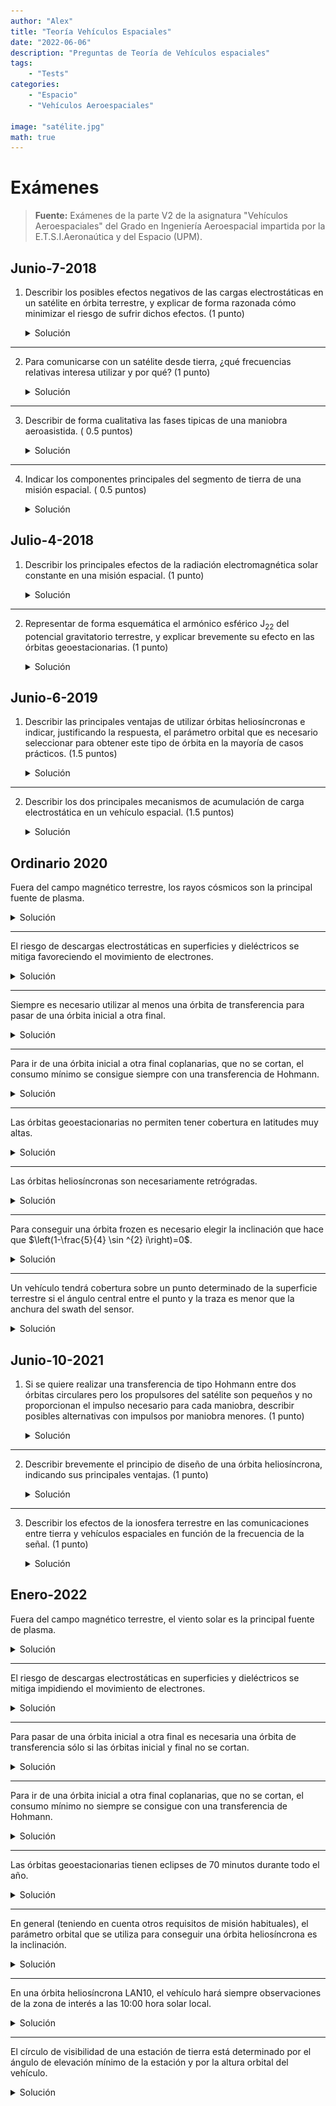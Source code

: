 ```yaml
---
author: "Alex"
title: "Teoría Vehículos Espaciales"
date: "2022-06-06"
description: "Preguntas de Teoría de Vehículos espaciales"
tags:
    - "Tests"
categories:
    - "Espacio"
    - "Vehículos Aeroespaciales"

image: "satélite.jpg"
math: true
---
```



# Exámenes
> **Fuente:** Exámenes de la parte V2 de la asignatura "Vehículos Aeroespaciales" del Grado en Ingeniería Aeroespacial impartida por la E.T.S.I.Aeronaútica y del Espacio (UPM).

## Junio-7-2018

1. Describir los posibles efectos negativos de las cargas electrostáticas en un satélite en órbita terrestre, y explicar de forma razonada cómo minimizar el riesgo de sufrir dichos efectos. (1 punto)


    <details>
    <summary>Solución</summary>

   Se pueden acumular cargas en el satélite que den lugar a descargas electrostáticas de dos tipos:

   - La acumulación de cargas en las superficies del satélite, debido al flujo externo de electrones de baja energia y a la radiación electromagnética de alta frecuencia, puede producir descargas entre superficies cercanas con distinto potencial. Esto provoca corrientes no deseadas en los componentes electrónicos que afectan a su integridad y a la de los datos transmitidos, y puede provocar cortocircuitos permanentes en las lineas de potencia de los paneles solares.
   - La carga profunda de dieléctricos, producida por electrones de alta energia que penetran en el dieléctrico acumulando carga negativa en su interior, puede dar lugar a una ruptura del dieléctrico si se acumula la suficiente carga, produciendo daños permanentes.

   La forma de evitar estos efectos es minimizar el riesgo de acumulaciones de carga estática favoreciendo el equilibrio de voltajes en el vehiculo:

   - Poniendo todas las superficies conductoras en contacto eléctrico directo con la estructura del vehiculo.
   - Usando materiales dieléctricos con una resistividad superficial suficientemente baja.
   - Usando recubrimientos conductores cuando sea necesario.

    </details>

---

2. Para comunicarse con un satélite desde tierra, ¿qué frecuencias relativas interesa utilizar y por qué? (1 punto)

    <details>
    <summary>Solución</summary>

   La radiación solar produce distintas capas de ionización en la atmósfera, caracterizadas por una frecuencia de plasma de electrones $f_{pe}$. Las frecuencias de comunicación con satélites desde tierra deberán ser mucho mayores que la frecuencia de plasma de la capa $F$ (la de mayor $f_{pe}$ ) para atravesar la ionosfera y evitar:

   - La reflexión de ondas para $f=f_{pe}$.
   - Cambios de fase aleatorios para $f > \sim f_{\text {pe}}$.
   - La absorción total de la radiación para $f < f_{pe}$.

    </details>

---

3. Describir de forma cualitativa las fases tipicas de una maniobra aeroasistida. ( $0.5$ puntos)


    <details>
    <summary>Solución</summary>

   Para pasar de una órbita a otra de menor energí, se puede aprovechar la reducción de energia que produce la resistencia aerodinámica:

   1. Reducción de la altura del periapsis
   2. Circularización progresiva de la órbita (rapo $\downarrow$ ) gracias a la resistencia aerodinámica en el periapsis
   3. Elevación de la altura del periapsis

    </details>

---

4. Indicar los componentes principales del segmento de tierra de una misión espacial. ( $0.5$ puntos)

    <details>
    <summary>Solución</summary>

   - Sistemas de tierra: todos los elementos de infraestructura en tierra que se usan para dar soporte a las actividades de preparación y ejecución de operaciones y a las actividades post-operativas.
     - Instalaciones de fabricación y ensayos del vehiculo espacial.
     - Instalaciones de lanzamiento.
     - Estaciones de seguimiento en tierra, redes de comunicaciones y Centros de Control.
   - Equipo de gestión de la misión y equipos de operaciones.
    </details>


## Julio-4-2018

1. Describir los principales efectos de la radiación electromagnética solar constante en una misión espacial. (1 punto)

    <details>
    <summary>Solución</summary>

   - Es la fuente de energía de muchas misiones espaciales.
   - El equilibrio térmico se obtiene mediante el equilibrio entre la radiación incidente del entorno y la radiación emitida por las superficies del vehiculo:
     - Flujo total de energia solar $\sim 1350 \mathrm{~W} / \mathrm{m}^{2}$.
     - Albedo terrestre $\sim 30 \%$ del flujo de energía solar.
     - Radiación terrestre $\sim 17 \%$ del flujo de energia solar.
     - Radiación del vehiculo.
   - Rayos-X y EUV:
      - Afectan a la ionosfera terrestre.
      - Degradan las propiedades de las superficies externas (por ejemplo de los polimeros)
   - Se produce una presión de radiación solar $p=\frac{C_{S}}{c}$ :
     - Se puede aprovechar mediante velas solares.
     - Cambia las trayectorias orbitales, incrementando la excentricidad
      </details>

---

2. Representar de forma esquemática el armónico esférico $\mathrm{J}_{22}$ del potencial gravitatorio terrestre, y explicar brevemente su efecto en las órbitas geoestacionarias. (1 punto)

    <details>
    <summary>Solución</summary>

   - Perturbaciones en órbitas geoestacionarias debidas al potencial gravitatorio:
     - $J_{22}$ (armónico sectorial)
      ![](atts/image-20220608094730834.png)
     - Movimiento oscilatorio alrededor de dos posiciones estables $\left(75^{\circ}\right.$ y $\left.255^{\circ} \mathrm{E}\right)$
     - Dos posiciones inestables.
      ![](atts/image-20220608094759116.png)
       </details>



## Junio-6-2019

1. Describir las principales ventajas de utilizar órbitas heliosíncronas e indicar, justificando la respuesta, el parámetro orbital que es necesario seleccionar para obtener este tipo de órbita en la mayoría de casos prácticos. (1.5 puntos)

    <details>
    <summary>Solución</summary>

    Una órbita heliosíncrona mantiene constante la orientación del plano orbital respecto al meridiano solar.

    Ventajas:
    - Orientación de los paneles solares.
    - Control térmico.
    - Observaciones de zonas de interés a horas solares (esto es, condiciones de iluminación) fijas.

    Para órbitas LEO, la variación secular dominante es la de $\Omega$ debida a $\mathrm{J}_{2}$. En general $e$ y $a$ están fijados por otros requisitos de misión, de modo que se elige la inclinación de la órbita para igualar la variación de $\Omega$ a la del meridiano solar.

    </details>

---

2. Describir los dos principales mecanismos de acumulación de carga electrostática en un vehículo espacial. (1.5 puntos)

    <details>
    <summary>Solución</summary>

    - Carga superficial:
      - El flujo de electrones de media energía que incide sobre las superficies del vehículo puede dar lugar a acumulaciones de carga positiva o negativa cuando se liberan más o menos electrones de los que se reciben.
      - La radiación electromagnética incidente de onda corta da lugar a la acumulación de carga positiva por fotoemisión.
    - Carga profunda de dieléctricos: los electrones de alta energía pueden penetrar en los dieléctricos, acumulando carga negativa.

    ![](atts/image-20220608095502528.png)

    </details>


## Ordinario 2020

Fuera del campo magnético terrestre, los rayos cósmicos son la principal fuente de plasma.

<details>
<summary>Solución</summary>

**Falso**
</details>

---

El riesgo de descargas electrostáticas en superficies y dieléctricos se mitiga favoreciendo el movimiento de electrones.

<details>
<summary>Solución</summary>

**Verdadero**
</details>

---

Siempre es necesario utilizar al menos una órbita de transferencia para pasar de una órbita inicial a otra final.

<details>
<summary>Solución</summary>

**Falso**
</details>

---

Para ir de una órbita inicial a otra final coplanarias, que no se cortan, el consumo mínimo se consigue siempre con una transferencia de Hohmann.

<details>
<summary>Solución</summary>

**Falso**
</details>

---

Las órbitas geoestacionarias no permiten tener cobertura en latitudes muy altas.

<details>
<summary>Solución</summary>

**Verdadero**
</details>

---

Las órbitas heliosíncronas son necesariamente retrógradas.

<details>
<summary>Solución</summary>

**Verdadero**
</details>

---

Para conseguir una órbita frozen es necesario elegir la inclinación que hace que $\left(1-\frac{5}{4} \sin ^{2} i\right)=0$.

<details>
<summary>Solución</summary>

**Falso**
</details>

---

Un vehículo tendrá cobertura sobre un punto determinado de la superficie terrestre si el ángulo central entre el punto y la traza es menor que la anchura del swath del sensor.

<details>
<summary>Solución</summary>

**Verdadero**
</details>

## Junio-10-2021

1. Si se quiere realizar una transferencia de tipo Hohmann entre dos órbitas circulares pero los propulsores del satélite son pequeños y no proporcionan el impulso necesario para cada maniobra, describir posibles alternativas con impulsos por maniobra menores. (1 punto)

    <details>
    <summary>Solución</summary>

    - Bajo empuje químico **Hohmann segmentada**
        - Se dan muchos impulsos en el periapsis hasta que el radio en el apoapsis es igual al radio de la órbita mayor
        - Se da un impulso en el apoapsis para recircularizar la órbita
    - Bajo empuje eléctrico **Transferencia en espiral**
        - Se van dando impulsos progresivamente
    </details>

---



2. Describir brevemente el principio de diseño de una órbita heliosíncrona, indicando sus principales ventajas. (1 punto)

    <details>
    <summary>Solución</summary>

    Mantiene constante la orientación del plano orbital respecto al meridiano solar

    - Propiedades:
      - Iluminación solar casi constante
        - Orientación de los paneles solares
        - Control térmico
      - Observaciones a horas fijas
    - Eligiendo la $i$ de la órbita se consigue $\delta=cte \Rightarrow \dot{\Omega}=\dot{\alpha}$
    </details>

---

3. Describir los efectos de la ionosfera terrestre en las comunicaciones entre tierra y vehículos espaciales en función de la frecuencia de la señal. (1 punto)

    <details>
    <summary>Solución</summary>

    - Frecuencia de plasma $f_{\mathrm{pe}}=8.97 \sqrt{n_{e}}$, siendo $n_{e}$ la densidad de electrones en $\mathrm{m}^{-3}$
      - Reflexión de ondas de radio para $f=f_{\text {pe }}$
      - Retardos y cambios de fase aleatorios en la señal para $f>f_{\mathrm{pe}}$
      - Retardos impredecibles para $f \gg f_{\mathrm{pe}}$ errores no corregibles en sistemas de navegación
      - Absorción total de las ondas de radio para $f<f_{\text {pe }}$
      $\rightarrow$ Se deben usar frecuencias suficientemente mayores que la del plasma
    </details>


## Enero-2022

Fuera del campo magnético terrestre, el viento solar es la principal fuente de plasma.

<details>
<summary>Solución</summary>

**Verdadero**
</details>

---

El riesgo de descargas electrostáticas en superficies y dieléctricos se mitiga impidiendo el
movimiento de electrones.

<details>
<summary>Solución</summary>

**Falso**
</details>

---

Para pasar de una órbita inicial a otra final es necesaria una órbita de transferencia sólo si las órbitas inicial y final no se cortan.

<details>
<summary>Solución</summary>

**Verdadero**
</details>

---

Para ir de una órbita inicial a otra final coplanarias, que no se cortan, el consumo mínimo no
siempre se consigue con una transferencia de Hohmann.

<details>
<summary>Solución</summary>

**Verdadero**
</details>

---

Las órbitas geoestacionarias tienen eclipses de 70 minutos durante todo el año.

<details>
<summary>Solución</summary>

**Falso**
</details>

---

En general (teniendo en cuenta otros requisitos de misión habituales), el parámetro orbital que se utiliza para conseguir una órbita heliosíncrona es la inclinación.

<details>
<summary>Solución</summary>

**Verdadero**
</details>

---

En una órbita heliosíncrona LAN10, el vehículo hará siempre observaciones de la zona de interés a
las 10:00 hora solar local.

<details>
<summary>Solución</summary>

**Falso**
</details>

---

El círculo de visibilidad de una estación de tierra está determinado por el ángulo de elevación
mínimo de la estación y por la altura orbital del vehículo.

<details>
<summary>Solución</summary>

**Verdadero**
</details>